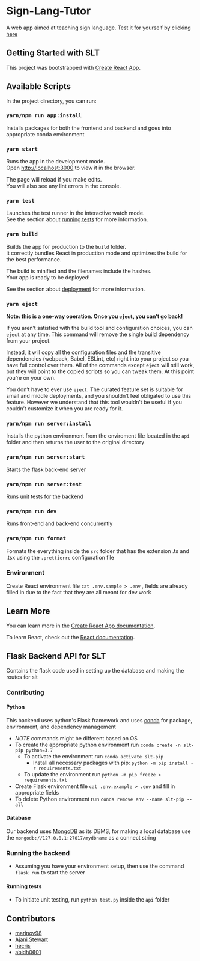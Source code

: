 # Sign-Lang-Tutor
A web app aimed at teaching sign language. Test it for yourself by clicking [here](https://sign-lang-tutor.herokuapp.com/)

## Getting Started with SLT

This project was bootstrapped with [Create React App](https://github.com/facebook/create-react-app).

## Available Scripts

In the project directory, you can run:

### `yarn/npm run app:install`

Installs packages for both the frontend and backend and goes into appropriate conda environment

### `yarn start`

Runs the app in the development mode.\
Open [http://localhost:3000](http://localhost:3000) to view it in the browser.

The page will reload if you make edits.\
You will also see any lint errors in the console.

### `yarn test`

Launches the test runner in the interactive watch mode.\
See the section about [running tests](https://facebook.github.io/create-react-app/docs/running-tests) for more information.

### `yarn build`

Builds the app for production to the `build` folder.\
It correctly bundles React in production mode and optimizes the build for the best performance.

The build is minified and the filenames include the hashes.\
Your app is ready to be deployed!

See the section about [deployment](https://facebook.github.io/create-react-app/docs/deployment) for more information.

### `yarn eject`

**Note: this is a one-way operation. Once you `eject`, you can’t go back!**

If you aren’t satisfied with the build tool and configuration choices, you can `eject` at any time. This command will remove the single build dependency from your project.

Instead, it will copy all the configuration files and the transitive dependencies (webpack, Babel, ESLint, etc) right into your project so you have full control over them. All of the commands except `eject` will still work, but they will point to the copied scripts so you can tweak them. At this point you’re on your own.

You don’t have to ever use `eject`. The curated feature set is suitable for small and middle deployments, and you shouldn’t feel obligated to use this feature. However we understand that this tool wouldn’t be useful if you couldn’t customize it when you are ready for it.

### `yarn/npm run server:install`

Installs the python environment from the enviroment file located in the `api` folder and then returns the user to the original directory

### `yarn/npm run server:start`

Starts the flask back-end server

### `yarn/npm run server:test`

Runs unit tests for the backend

### `yarn/npm run dev`

Runs front-end and back-end concurrently

### `yarn/npm run format`

Formats the everything inside the `src` folder that has the extension .ts and .tsx using the `.prettierrc` configuration file

### Environment
Create React environment file `cat .env.sample > .env` , fields are already filled in due to the fact that they are all meant for dev work

## Learn More

You can learn more in the [Create React App documentation](https://facebook.github.io/create-react-app/docs/getting-started).

To learn React, check out the [React documentation](https://reactjs.org/).

## Flask Backend API for SLT
Contains the flask code used in setting up the database and making the routes for slt

### Contributing

#### Python

This backend uses python's Flask framework and uses [conda](https://docs.conda.io/en/latest/miniconda.html) for package, environment, and dependency management
- *NOTE* commands might be different based on OS 
- To create the appropriate python environment run `conda create -n slt-pip python=3.7`
	- To activate the environment run `conda activate slt-pip`
		- Install all necessary packages with pip: `python -m pip install -r requirements.txt`
	- To update the environment run `python -m pip freeze > requirements.txt`
- Create Flask environment file `cat .env.example > .env` and fill in appropriate fields
- To delete Python environment run `conda remove env --name slt-pip --all`

#### Database

Our backend uses [MongoDB](https://docs.mongodb.com/manual/installation/) as its DBMS, for making 
a local database use the `mongodb://127.0.0.1:27017/mydbname` as a connect string

### Running the backend
- Assuming you have your environment setup, then use the command `flask run` to start the server
#### Running tests
- To initiate unit testing, run `python test.py` inside the `api` folder


## Contributors
- [marinov98](https://github.com/marinov98)
- [Ajani Stewart](https://github.com/AjaniStewart)
- [hecris](https://github.com/hecris)
- [abidh0601](https://github.com/abidh0601)
